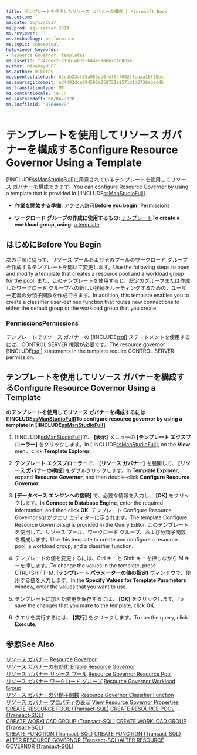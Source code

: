 ```yaml
---
title: テンプレートを使用したリソース ガバナーの構成 | Microsoft Docs
ms.custom: ''
ms.date: 06/13/2017
ms.prod: sql-server-2014
ms.reviewer: ''
ms.technology: performance
ms.topic: conceptual
helpviewer_keywords:
- Resource Governor, templates
ms.assetid: f342dec2-d1d6-483e-b44e-98eb7d168b5e
author: MikeRayMSFT
ms.author: mikeray
ms.openlocfilehash: 62edb23cf55a953cb0fef54f002f8eaaa16f58ec
ms.sourcegitcommit: ad4d92dce894592a259721a1571b1d8736abacdb
ms.translationtype: MT
ms.contentlocale: ja-JP
ms.lasthandoff: 08/04/2020
ms.locfileid: "87644429"
---
```

# <a name="configure-resource-governor-using-a-template"></a><span data-ttu-id="cc3e0-102">テンプレートを使用してリソース ガバナーを構成する</span><span class="sxs-lookup"><span data-stu-id="cc3e0-102">Configure Resource Governor Using a Template</span></span>
  <span data-ttu-id="cc3e0-103">[!INCLUDE[ssManStudioFull](../../includes/ssmanstudiofull-md.md)]に用意されているテンプレートを使用してリソース ガバナーを構成できます。</span><span class="sxs-lookup"><span data-stu-id="cc3e0-103">You can configure Resource Governor by using a template that is provided in [!INCLUDE[ssManStudioFull](../../includes/ssmanstudiofull-md.md)].</span></span>  
  
-   <span data-ttu-id="cc3e0-104">**作業を開始する準備:** [アクセス許可](#Permissions)</span><span class="sxs-lookup"><span data-stu-id="cc3e0-104">**Before you begin:**  [Permissions](#Permissions)</span></span>  
  
-   <span data-ttu-id="cc3e0-105">**ワークロード グループの作成に使用するもの:** [テンプレート](#ConfRGTemplate)</span><span class="sxs-lookup"><span data-stu-id="cc3e0-105">**To create a workload group, using:**  [a template](#ConfRGTemplate)</span></span>  
  
##  <a name="before-you-begin"></a><a name="BeforeYouBegin"></a> <span data-ttu-id="cc3e0-106">はじめに</span><span class="sxs-lookup"><span data-stu-id="cc3e0-106">Before You Begin</span></span>  
 <span data-ttu-id="cc3e0-107">次の手順に従って、リソース プールおよびそのプールのワークロード グループを作成するテンプレートを開いて変更します。</span><span class="sxs-lookup"><span data-stu-id="cc3e0-107">Use the following steps to open and modify a template that creates a resource pool and a workload group for the pool.</span></span> <span data-ttu-id="cc3e0-108">また、このテンプレートを使用すると、既定のグループまたは作成したワークロード グループへの新しい接続をルーティングするための、ユーザー定義の分類子関数を作成できます。</span><span class="sxs-lookup"><span data-stu-id="cc3e0-108">In addition, this template enables you to create a classifier user-defined function that routes new connections to either the default group or the workload group that you create.</span></span>  
  
###  <a name="permissions"></a><a name="Permissions"></a> <span data-ttu-id="cc3e0-109">Permissions</span><span class="sxs-lookup"><span data-stu-id="cc3e0-109">Permissions</span></span>  
 <span data-ttu-id="cc3e0-110">テンプレートでリソース ガバナーの [!INCLUDE[tsql](../../includes/tsql-md.md)] ステートメントを使用するには、CONTROL SERVER 権限が必要です。</span><span class="sxs-lookup"><span data-stu-id="cc3e0-110">The resource governor [!INCLUDE[tsql](../../includes/tsql-md.md)] statements in the template require CONTROL SERVER permission.</span></span>  
  
##  <a name="configure-resource-governor-using-a-template"></a><a name="ConfRGTemplate"></a> <span data-ttu-id="cc3e0-111">テンプレートを使用してリソース ガバナーを構成する</span><span class="sxs-lookup"><span data-stu-id="cc3e0-111">Configure Resource Governor Using a Template</span></span>  
 <span data-ttu-id="cc3e0-112">**のテンプレートを使用してリソース ガバナーを構成するには [!INCLUDE[ssManStudioFull](../../includes/ssmanstudiofull-md.md)]**</span><span class="sxs-lookup"><span data-stu-id="cc3e0-112">**To configure resource governor by using a template in [!INCLUDE[ssManStudioFull](../../includes/ssmanstudiofull-md.md)]**</span></span>  
  
1.  <span data-ttu-id="cc3e0-113">[!INCLUDE[ssManStudioFull](../../includes/ssmanstudiofull-md.md)]で、 **[表示]** メニューの **[テンプレート エクスプローラー]** をクリックします。</span><span class="sxs-lookup"><span data-stu-id="cc3e0-113">In [!INCLUDE[ssManStudioFull](../../includes/ssmanstudiofull-md.md)], on the **View** menu, click **Template Explorer**.</span></span>  
  
2.  <span data-ttu-id="cc3e0-114">**テンプレート エクスプローラー**で、 **[リソース ガバナー]** を展開して、 **[リソース ガバナーの構成]** をダブルクリックします。</span><span class="sxs-lookup"><span data-stu-id="cc3e0-114">In **Template Explorer**, expand **Resource Governor**, and then double-click **Configure Resource Governor**.</span></span>  
  
3.  <span data-ttu-id="cc3e0-115">**[データベース エンジンへの接続]** で、必要な情報を入力し、 **[OK]** をクリックします。</span><span class="sxs-lookup"><span data-stu-id="cc3e0-115">In **Connect to Database Engine**, enter the required information, and then click **OK**.</span></span> <span data-ttu-id="cc3e0-116">テンプレート Configure Resource Governor.sql がクエリ エディターに示されます。</span><span class="sxs-lookup"><span data-stu-id="cc3e0-116">The template Configure Resource Governor.sql is provided in the Query Editor.</span></span> <span data-ttu-id="cc3e0-117">このテンプレートを使用して、リソース プール、ワークロード グループ、および分類子関数を構成します。</span><span class="sxs-lookup"><span data-stu-id="cc3e0-117">Use this template to create and configure a resource pool, a workload group, and a classifier function.</span></span>  
  
4.  <span data-ttu-id="cc3e0-118">テンプレートの値を変更するには、Ctrl キーと Shift キーを押しながら M キーを押します。</span><span class="sxs-lookup"><span data-stu-id="cc3e0-118">To change the values in the template, press CTRL+SHIFT+M.</span></span> <span data-ttu-id="cc3e0-119">**[テンプレート パラメーターの値の指定]** ウィンドウで、使用する値を入力します。</span><span class="sxs-lookup"><span data-stu-id="cc3e0-119">In the **Specify Values for Template Parameters** window, enter the values that you want to use.</span></span>  
  
5.  <span data-ttu-id="cc3e0-120">テンプレートに加えた変更を保存するには、 **[OK]** をクリックします。</span><span class="sxs-lookup"><span data-stu-id="cc3e0-120">To save the changes that you make to the template, click **OK**.</span></span>  
  
6.  <span data-ttu-id="cc3e0-121">クエリを実行するには、 **[実行]** をクリックします。</span><span class="sxs-lookup"><span data-stu-id="cc3e0-121">To run the query, click **Execute**.</span></span>  
  
## <a name="see-also"></a><span data-ttu-id="cc3e0-122">参照</span><span class="sxs-lookup"><span data-stu-id="cc3e0-122">See Also</span></span>  
 <span data-ttu-id="cc3e0-123">[リソース ガバナー](resource-governor.md) </span><span class="sxs-lookup"><span data-stu-id="cc3e0-123">[Resource Governor](resource-governor.md) </span></span>  
 <span data-ttu-id="cc3e0-124">[リソース ガバナーの有効化](enable-resource-governor.md) </span><span class="sxs-lookup"><span data-stu-id="cc3e0-124">[Enable Resource Governor](enable-resource-governor.md) </span></span>  
 <span data-ttu-id="cc3e0-125">[リソース ガバナー リソース プール](resource-governor-resource-pool.md) </span><span class="sxs-lookup"><span data-stu-id="cc3e0-125">[Resource Governor Resource Pool](resource-governor-resource-pool.md) </span></span>  
 <span data-ttu-id="cc3e0-126">[リソース ガバナー ワークロード グループ](resource-governor-workload-group.md) </span><span class="sxs-lookup"><span data-stu-id="cc3e0-126">[Resource Governor Workload Group](resource-governor-workload-group.md) </span></span>  
 <span data-ttu-id="cc3e0-127">[リソース ガバナーの分類子関数](resource-governor-classifier-function.md) </span><span class="sxs-lookup"><span data-stu-id="cc3e0-127">[Resource Governor Classifier Function](resource-governor-classifier-function.md) </span></span>  
 <span data-ttu-id="cc3e0-128">[リソース ガバナー プロパティの表示](view-resource-governor-properties.md) </span><span class="sxs-lookup"><span data-stu-id="cc3e0-128">[View Resource Governor Properties](view-resource-governor-properties.md) </span></span>  
 <span data-ttu-id="cc3e0-129">[CREATE RESOURCE POOL &#40;Transact-SQL&#41;](/sql/t-sql/statements/create-resource-pool-transact-sql) </span><span class="sxs-lookup"><span data-stu-id="cc3e0-129">[CREATE RESOURCE POOL &#40;Transact-SQL&#41;](/sql/t-sql/statements/create-resource-pool-transact-sql) </span></span>  
 <span data-ttu-id="cc3e0-130">[CREATE WORKLOAD GROUP &#40;Transact-SQL&#41;](/sql/t-sql/statements/create-workload-group-transact-sql) </span><span class="sxs-lookup"><span data-stu-id="cc3e0-130">[CREATE WORKLOAD GROUP &#40;Transact-SQL&#41;](/sql/t-sql/statements/create-workload-group-transact-sql) </span></span>  
 <span data-ttu-id="cc3e0-131">[CREATE FUNCTION &#40;Transact-SQL&#41;](/sql/t-sql/statements/create-function-transact-sql) </span><span class="sxs-lookup"><span data-stu-id="cc3e0-131">[CREATE FUNCTION &#40;Transact-SQL&#41;](/sql/t-sql/statements/create-function-transact-sql) </span></span>  
 [<span data-ttu-id="cc3e0-132">ALTER RESOURCE GOVERNOR &#40;Transact-SQL&#41;</span><span class="sxs-lookup"><span data-stu-id="cc3e0-132">ALTER RESOURCE GOVERNOR &#40;Transact-SQL&#41;</span></span>](/sql/t-sql/statements/alter-resource-governor-transact-sql)  
  
  
